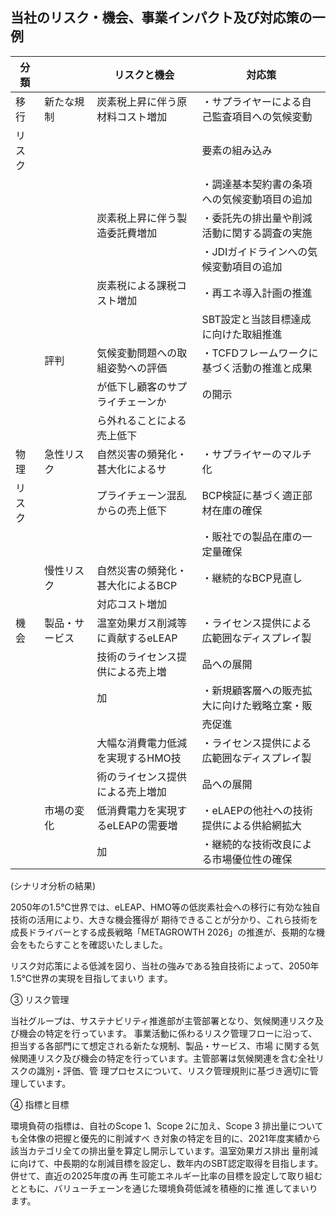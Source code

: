 ## 当社のリスク・機会、事業インパクト及び対応策の一例

| 分類  |         | リスクと機会              | 対応策                      |
|-----|---------|---------------------|--------------------------|
| 移行  | 新たな規制   | 炭素税上昇に伴う原材料コスト増加    | ・サプライヤーによる自己監査項目への気候変動   |
| リスク |         |                     | 要素の組み込み                  |
|     |         |                     | ・調達基本契約書の条項への気候変動項目の追加   |
|     |         | 炭素税上昇に伴う製造委託費増加     | ・委託先の排出量や削減活動に関する調査の実施   |
|     |         |                     | ・JDIガイドラインへの気候変動項目の追加    |
|     |         | 炭素税による課税コスト増加       | ・再エネ導入計画の推進              |
|     |         |                     | SBT設定と当該目標達成に向けた取組推進     |
|     | 評判      | 気候変動問題への取組姿勢への評価    | ・TCFDフレームワークに基づく活動の推進と成果 |
|     |         | が低下し顧客のサプライチェーンか    | の開示                      |
|     |         | ら外れることによる売上低下       |                          |
| 物理  | 急性リスク   | 自然災害の頻発化・甚大化によるサ    | ・サプライヤーのマルチ化             |
| リスク |         | プライチェーン混乱からの売上低下    | BCP検証に基づく適正部材在庫の確保       |
|     |         |                     | ・販社での製品在庫の一定量確保          |
|     | 慢性リスク   | 自然災害の頻発化・甚大化によるBCP  | ・継続的なBCP見直し              |
|     |         | 対応コスト増加             |                          |
| 機会  | 製品・サービス | 温室効果ガス削減等に貢献するeLEAP | ・ライセンス提供による広範囲なディスプレイ製   |
|     |         | 技術のライセンス提供による売上増    | 品への展開                    |
|     |         | 加                   | ・新規顧客層への販売拡大に向けた戦略立案・販   |
|     |         |                     | 売促進                      |
|     |         | 大幅な消費電力低減を実現するHMO技  | ・ライセンス提供による広範囲なディスプレイ製   |
|     |         | 術のライセンス提供による売上増加    | 品への展開                    |
|     | 市場の変化   | 低消費電力を実現するeLEAPの需要増 | ・eLAEPの他社への技術提供による供給網拡大  |
|     |         | 加                   | ・継続的な技術改良による市場優位性の確保     |

(シナリオ分析の結果)

2050年の1.5℃世界では、eLEAP、HMO等の低炭素社会への移行に有効な独自技術の活用により、大きな機会獲得が 期待できることが分かり、これら技術を成長ドライバーとする成長戦略「METAGROWTH 2026」の推進が、長期的な機 会をもたらすことを確認いたしました。

リスク対応策による低減を図り、当社の強みである独自技術によって、2050年1.5℃世界の実現を目指してまいり ます。

③ リスク管理

当社グループは、サステナビリティ推進部が主管部署となり、気候関連リスク及び機会の特定を行っています。 事業活動に係わるリスク管理フローに沿って、担当する各部門にて想定される新たな規制、製品・サービス、市場 に関する気候関連リスク及び機会の特定を行っています。主管部署は気候関連を含む全社リスクの識別・評価、管 理プロセスについて、リスク管理規則に基づき適切に管理しています。

④ 指標と目標

環境負荷の指標は、自社のScope 1、Scope 2に加え、Scope 3 排出量についても全体像の把握と優先的に削減すべ き対象の特定を目的に、2021年度実績から該当カテゴリ全ての排出量を算定し開示しています。温室効果ガス排出 量削減に向けて、中長期的な削減目標を設定し、数年内のSBT認定取得を目指します。併せて、直近の2025年度の再 生可能エネルギー比率の目標を設定して取り組むとともに、バリューチェーンを通じた環境負荷低減を積極的に推 進してまいります。